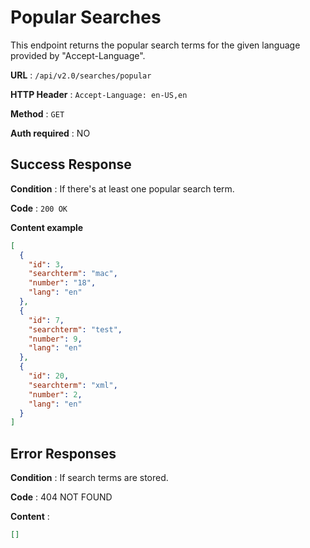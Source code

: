 # Popular Searches

This endpoint returns the popular search terms for the given language provided by "Accept-Language".

**URL** : `/api/v2.0/searches/popular`

**HTTP Header** : `Accept-Language: en-US,en`

**Method** : `GET`

**Auth required** : NO

## Success Response

**Condition** : If there's at least one popular search term.

**Code** : `200 OK`

**Content example**

```json
[
  {
    "id": 3,
    "searchterm": "mac",
    "number": "18",
    "lang": "en"
  },
  {
    "id": 7,
    "searchterm": "test",
    "number": 9,
    "lang": "en"
  },
  {
    "id": 20,
    "searchterm": "xml",
    "number": 2,
    "lang": "en"
  }
]
```

## Error Responses

**Condition** : If search terms are stored.

**Code** : 404 NOT FOUND

**Content** :

```json
[]
```

